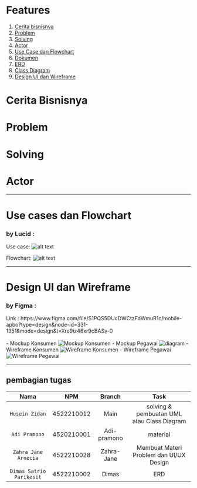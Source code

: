 # Features <!-- omit in toc -->⁠

1. [Cerita bisnisnya](#Cerita-bisnisnya)
2. [Problem](#Problem)
3. [Solving](#Solving)
4. ⁠[Actor](Actor)
5. [⁠Use Case dan Flowchart](#Use-cases-dan-Flowchart)
6. ⁠[Dokumen](Dokumentasi)
7. ⁠[ERD](ERD)
8. ⁠[Class Diagram](Class-Diagram)
9. ⁠[Design UI dan Wireframe](Design-UI-dan-Wireframe)

# Cerita Bisnisnya

# Problem

# Solving

# Actor
---
# Use cases dan Flowchart
<h3>by Lucid :</h3>

Use case: ![alt text](https://github.com/ZIDANIDROS/SulthanBarber.App/blob/MuhammadSulthanZharfan/Use%20Case/Use%20Case.png?raw=true)

Flowchart: ![alt text](https://github.com/ZIDANIDROS/SulthanBarber.App/blob/MuhammadSulthanZharfan/Flowchart/Flowchart.png?raw=true)

---
# Design UI dan Wireframe
<h3>by Figma :</h3>
Link : https://www.figma.com/file/S1PQS5DUcDWCtzFdWmuR1c/mobile-apbo?type=design&node-id=331-1351&mode=design&t=Xre9iz46xr9cBASv-0<br><br>
- Mockup Konsumen
<img src="https://github.com/ZIDANIDROS/SulthanBarber.App/blob/master/Figma/MockUp/Mockup%20Konsumen.png" alt="Mockup Konsumen" align="bottom">
- Mockup Pegawai 
<img src="https://github.com/ZIDANIDROS/SulthanBarber.App/blob/master/Figma/MockUp/Mockup%20Pegawai.png" alt="diagram" align="bottom">
- Wireframe Konsumen 
<img src="https://github.com/ZIDANIDROS/SulthanBarber.App/blob/master/Figma/Wireframe/Wireframe%20Konsumen.png"alt="Wireframe Konsumen" align="bottom">
- Wireframe Pegawai
<img src="https://github.com/ZIDANIDROS/SulthanBarber.App/blob/master/Figma/Wireframe/Wireframe%20Pegawai.png"alt="Wireframe Pegawai" align="bottom">

---

<h2>pembagian tugas</h2>

Nama | NPM | Branch | Task
:---: | :---: | :---: | :---:
`Husein Zidan` | 4522210012 | Main | solving & pembuatan UML atau Class Diagram
`Adi Pramono` | 4520210001 | Adi-pramono | material 
`Zahra Jane Arnecia` | 4522210028 | Zahra-Jane | Membuat Materi Problem dan UI/UX Design
`Dimas Satrio Parikesit` | 4522210002 | Dimas | ERD 
